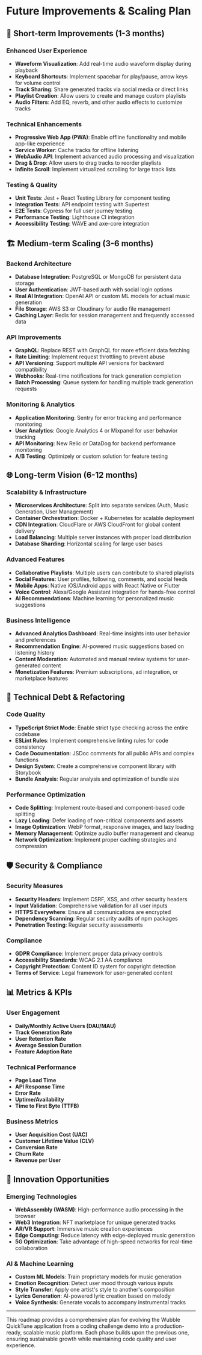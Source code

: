 # Future Improvements & Scaling Plan

## 🚀 Short-term Improvements (1-3 months)

### Enhanced User Experience
- **Waveform Visualization**: Add real-time audio waveform display during playback
- **Keyboard Shortcuts**: Implement spacebar for play/pause, arrow keys for volume control
- **Track Sharing**: Share generated tracks via social media or direct links
- **Playlist Creation**: Allow users to create and manage custom playlists
- **Audio Filters**: Add EQ, reverb, and other audio effects to customize tracks

### Technical Enhancements
- **Progressive Web App (PWA)**: Enable offline functionality and mobile app-like experience
- **Service Worker**: Cache tracks for offline listening
- **WebAudio API**: Implement advanced audio processing and visualization
- **Drag & Drop**: Allow users to drag tracks to reorder playlists
- **Infinite Scroll**: Implement virtualized scrolling for large track lists

### Testing & Quality
- **Unit Tests**: Jest + React Testing Library for component testing
- **Integration Tests**: API endpoint testing with Supertest
- **E2E Tests**: Cypress for full user journey testing
- **Performance Testing**: Lighthouse CI integration
- **Accessibility Testing**: WAVE and axe-core integration

## 🏗️ Medium-term Scaling (3-6 months)

### Backend Architecture
- **Database Integration**: PostgreSQL or MongoDB for persistent data storage
- **User Authentication**: JWT-based auth with social login options
- **Real AI Integration**: OpenAI API or custom ML models for actual music generation
- **File Storage**: AWS S3 or Cloudinary for audio file management
- **Caching Layer**: Redis for session management and frequently accessed data

### API Improvements
- **GraphQL**: Replace REST with GraphQL for more efficient data fetching
- **Rate Limiting**: Implement request throttling to prevent abuse
- **API Versioning**: Support multiple API versions for backward compatibility
- **Webhooks**: Real-time notifications for track generation completion
- **Batch Processing**: Queue system for handling multiple track generation requests

### Monitoring & Analytics
- **Application Monitoring**: Sentry for error tracking and performance monitoring
- **User Analytics**: Google Analytics 4 or Mixpanel for user behavior tracking
- **API Monitoring**: New Relic or DataDog for backend performance monitoring
- **A/B Testing**: Optimizely or custom solution for feature testing

## 🌐 Long-term Vision (6-12 months)

### Scalability & Infrastructure
- **Microservices Architecture**: Split into separate services (Auth, Music Generation, User Management)
- **Container Orchestration**: Docker + Kubernetes for scalable deployment
- **CDN Integration**: CloudFlare or AWS CloudFront for global content delivery
- **Load Balancing**: Multiple server instances with proper load distribution
- **Database Sharding**: Horizontal scaling for large user bases

### Advanced Features
- **Collaborative Playlists**: Multiple users can contribute to shared playlists
- **Social Features**: User profiles, following, comments, and social feeds
- **Mobile Apps**: Native iOS/Android apps with React Native or Flutter
- **Voice Control**: Alexa/Google Assistant integration for hands-free control
- **AI Recommendations**: Machine learning for personalized music suggestions

### Business Intelligence
- **Advanced Analytics Dashboard**: Real-time insights into user behavior and preferences
- **Recommendation Engine**: AI-powered music suggestions based on listening history
- **Content Moderation**: Automated and manual review systems for user-generated content
- **Monetization Features**: Premium subscriptions, ad integration, or marketplace features

## 🔧 Technical Debt & Refactoring

### Code Quality
- **TypeScript Strict Mode**: Enable strict type checking across the entire codebase
- **ESLint Rules**: Implement comprehensive linting rules for code consistency
- **Code Documentation**: JSDoc comments for all public APIs and complex functions
- **Design System**: Create a comprehensive component library with Storybook
- **Bundle Analysis**: Regular analysis and optimization of bundle size

### Performance Optimization
- **Code Splitting**: Implement route-based and component-based code splitting
- **Lazy Loading**: Defer loading of non-critical components and assets
- **Image Optimization**: WebP format, responsive images, and lazy loading
- **Memory Management**: Optimize audio buffer management and cleanup
- **Network Optimization**: Implement proper caching strategies and compression

## 🛡️ Security & Compliance

### Security Measures
- **Security Headers**: Implement CSRF, XSS, and other security headers
- **Input Validation**: Comprehensive validation for all user inputs
- **HTTPS Everywhere**: Ensure all communications are encrypted
- **Dependency Scanning**: Regular security audits of npm packages
- **Penetration Testing**: Regular security assessments

### Compliance
- **GDPR Compliance**: Implement proper data privacy controls
- **Accessibility Standards**: WCAG 2.1 AA compliance
- **Copyright Protection**: Content ID system for copyright detection
- **Terms of Service**: Legal framework for user-generated content

## 📊 Metrics & KPIs

### User Engagement
- **Daily/Monthly Active Users (DAU/MAU)**
- **Track Generation Rate**
- **User Retention Rate**
- **Average Session Duration**
- **Feature Adoption Rate**

### Technical Performance
- **Page Load Time**
- **API Response Time**
- **Error Rate**
- **Uptime/Availability**
- **Time to First Byte (TTFB)**

### Business Metrics
- **User Acquisition Cost (UAC)**
- **Customer Lifetime Value (CLV)**
- **Conversion Rate**
- **Churn Rate**
- **Revenue per User**

## 🌟 Innovation Opportunities

### Emerging Technologies
- **WebAssembly (WASM)**: High-performance audio processing in the browser
- **Web3 Integration**: NFT marketplace for unique generated tracks
- **AR/VR Support**: Immersive music creation experiences
- **Edge Computing**: Reduce latency with edge-deployed music generation
- **5G Optimization**: Take advantage of high-speed networks for real-time collaboration

### AI & Machine Learning
- **Custom ML Models**: Train proprietary models for music generation
- **Emotion Recognition**: Detect user mood through various inputs
- **Style Transfer**: Apply one artist's style to another's composition
- **Lyrics Generation**: AI-powered lyric creation based on melody
- **Voice Synthesis**: Generate vocals to accompany instrumental tracks

---

This roadmap provides a comprehensive plan for evolving the Wubble QuickTune application from a coding challenge demo into a production-ready, scalable music platform. Each phase builds upon the previous one, ensuring sustainable growth while maintaining code quality and user experience.